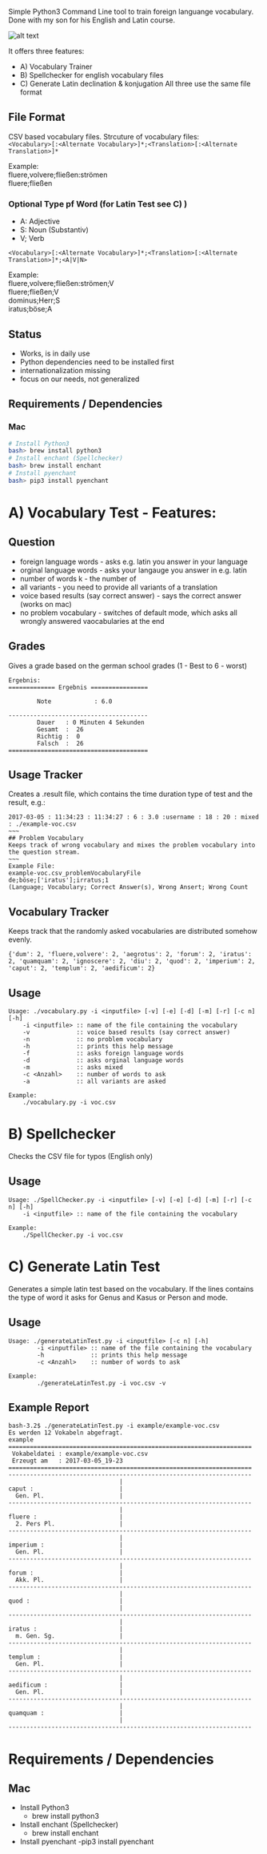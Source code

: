Simple Python3 Command Line tool to train foreign languange vocabulary.   
Done with my son for his English and Latin course.   

![alt text](https://github.com/andreasgruener/vocabulary/blob/master/example/Example-Screenshot.png?raw=true "Example Screen of running Vocabulary Test")

It offers three features:
- A) Vocabulary Trainer
- B) Spellchecker for english vocabulary files 
- C) Generate Latin declination & konjugation
All three use the same file format

## File Format
CSV based vocabulary files. Strcuture of vocabulary files:  
```<Vocabulary>[:<Alternate Vocabulary>]*;<Translation>[:<Alternate Translation>]*```

Example:  
fluere,volvere;fließen:strömen  
fluere;fließen

### Optional Type pf Word (for Latin Test see C) )
- A: Adjective 
- S: Noun (Substantiv)
- V; Verb  

```<Vocabulary>[:<Alternate Vocabulary>]*;<Translation>[:<Alternate Translation>]*;<A|V|N>```

Example:   
		fluere,volvere;fließen:strömen;V  
		fluere;fließen;V  
		dominus;Herr;S     
		iratus;böse;A  

## Status
- Works, is in daily use
- Python dependencies need to be installed first
- internationalization missing
- focus on our needs, not generalized

## Requirements / Dependencies
### Mac
~~~bash
# Install Python3  
bash> brew install python3 
# Install enchant (Spellchecker)
bash> brew install enchant
# Install pyenchant
bash> pip3 install pyenchant
~~~
# A) Vocabulary Test - Features:
## Question
- foreign language words - asks e.g. latin you answer in your language
- orginal language words - asks your langauge you answer in e.g. latin
- number of words k - the number of 
- all variants - you need to provide all variants of a translation 
- voice based results (say correct answer)  - says the correct answer (works on mac)
- no problem vocabulary - switches of default mode, which asks all wrongly answered vaocabularies at the end

## Grades
Gives a grade based on the german school grades (1 - Best to 6 - worst)  
~~~
Ergebnis:
============= Ergebnis ================

        Note            : 6.0

---------------------------------------
        Dauer   : 0 Minuten 4 Sekunden
        Gesamt  :  26
        Richtig :  0
        Falsch  :  26
=======================================
~~~


## Usage Tracker
Creates a .result file, which contains the time duration type of test and the result, e.g.:  
~~~~
2017-03-05 : 11:34:23 : 11:34:27 : 6 : 3.0 :username : 18 : 20 : mixed : ./example-voc.csv  
~~~
## Problem Vocabulary
Keeps track of wrong vocabulary and mixes the problem vocabulary into the question stream.
~~~
Example File:
example-voc.csv_problemVocabularyFile
de;böse;['iratus'];irratus;1  
(Language; Vocabulary; Correct Answer(s), Wrong Ansert; Wrong Count  
~~~~

## Vocabulary Tracker
Keeps track that the randomly asked vocabularies are distributed somehow evenly.  
~~~~
{'dum': 2, 'fluere,volvere': 2, 'aegrotus': 2, 'forum': 2, 'iratus': 2, 'quamquam': 2, 'ignoscere': 2, 'diu': 2, 'quod': 2, 'imperium': 2, 'caput': 2, 'templum': 2, 'aedificum': 2}
~~~~

## Usage
~~~
Usage: ./vocabulary.py -i <inputfile> [-v] [-e] [-d] [-m] [-r] [-c n] [-h]  
	-i <inputfile> :: name of the file containing the vocabulary  
	-v             :: voice based results (say correct answer)  
	-n             :: no problem vocabulary  
	-h             :: prints this help message   
	-f             :: asks foreign language words  
	-d             :: asks orginal language words  
	-m             :: asks mixed  
	-c <Anzahl>    :: number of words to ask  
	-a             :: all variants are asked  
   
Example:  
	./vocabulary.py -i voc.csv
~~~

# B) Spellchecker
Checks the CSV file for typos (English only)

## Usage
~~~
Usage: ./SpellChecker.py -i <inputfile> [-v] [-e] [-d] [-m] [-r] [-c n] [-h]  
	-i <inputfile> :: name of the file containing the vocabulary  

Example:  
	./SpellChecker.py -i voc.csv
~~~

# C) Generate Latin Test 
Generates a simple latin test based on the vocabulary. If the lines contains the type of word it asks for Genus and Kasus or Person and mode.

## Usage
~~~
Usage: ./generateLatinTest.py -i <inputfile> [-c n] [-h]
        -i <inputfile> :: name of the file containing the vocabulary
        -h             :: prints this help message
        -c <Anzahl>    :: number of words to ask

Example:
        ./generateLatinTest.py -i voc.csv -v
~~~

## Example Report
~~~
bash-3.2$ ./generateLatinTest.py -i example/example-voc.csv
Es werden 12 Vokabeln abgefragt.
example
====================================================================
 Vokabeldatei : example/example-voc.csv
 Erzeugt am   : 2017-03-05_19-23
====================================================================
--------------------------------------------------------------------
                               |
caput :                        |
  Gen. Pl.                     |
--------------------------------------------------------------------
                               |
fluere :                       |
  2. Pers Pl.                  |
--------------------------------------------------------------------
                               |
imperium :                     |
  Gen. Pl.                     |
--------------------------------------------------------------------
                               |
forum :                        |
  Akk. Pl.                     |
--------------------------------------------------------------------
                               |
quod :                         |
                               |
--------------------------------------------------------------------
                               |
iratus :                       |
  m. Gen. Sg.                  |
--------------------------------------------------------------------
                               |
templum :                      |
  Gen. Pl.                     |
--------------------------------------------------------------------
                               |
aedificum :                    |
  Gen. Pl.                     |
--------------------------------------------------------------------
                               |
quamquam :                     |
                               |
--------------------------------------------------------------------
~~~

# Requirements / Dependencies
## Mac
- Install Python3 
  - brew install python3
- Install enchant (Spellchecker)
  - brew install enchant
- Install pyenchant
  -pip3 install pyenchant